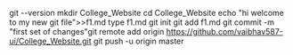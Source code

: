 git --version
mkdir College_Website
cd College_Website
echo "hi welcome to my new git file">>f1.md
type f1.md
git init
git add f1.md
git commit -m "first set of changes"git remote add origin https://github.com/vaibhav587-ui/College_Website.git
git push -u origin master



